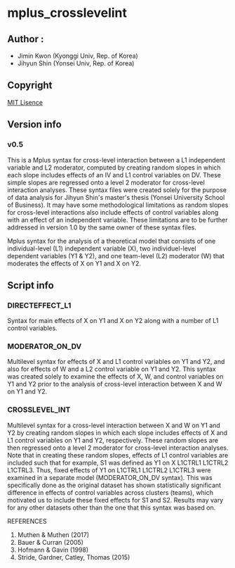 # mplus_crosslevelint

## Author : 
* Jimin Kwon (Kyonggi Univ, Rep. of Korea)
* Jihyun Shin (Yonsei Univ, Rep. of Korea)

## Copyright
[MIT Lisence](LICENSE)

## Version info
### v0.5
This is a Mplus syntax for cross-level interaction between a L1 independent variable and L2 moderator, computed by creating random slopes in which each slope includes effects of an IV and L1 control variables on DV. These simple slopes are regressed onto a level 2 moderator for cross-level interaction analyses. These syntax files were created solely for the purpose of data analysis for Jihyun Shin's master's thesis (Yonsei University School of Business). It may have some methodological limitations as random slopes for cross-level interactions also include effects of control variables along with an effect of an independent variable. These limitations are to be further addressed in version 1.0 by the same owner of these syntax files.

Mplus syntax for the analysis of a theoretical model that consists of one individual-level (L1) independent variable (X), two individuel-level dependent variables (Y1 & Y2), and one team-level (L2) moderator (W) that moderates the effects of X on Y1 and X on Y2.

## Script info
### DIRECTEFFECT_L1
Syntax for main effects of X on Y1 and X on Y2 along with a number of L1 control variables.
### MODERATOR_ON_DV
Multilevel syntax for effects of X and L1 control variables on Y1 and Y2, and also for effects of W and a L2 control variable on Y1 and Y2. This syntax was created solely to examine the effects of X, W, and control variables on Y1 and Y2 prior to the analysis of cross-level interaction between X and W on Y1 and Y2.
### CROSSLEVEL_INT
Multilevel syntax for a cross-level interaction between X and W on Y1 and Y2 by creating random slopes in which each slope includes effects of X and L1 control variables on Y1 and Y2, respectively. These random slopes are then regressed onto a level 2 moderator for cross-level interaction analyses. Note that in creating these random slopes, effects of L1 control variables are included such that for example, S1 was defined as Y1 on X L1CTRL1 L1CTRL2 L1CTRL3. Thus, fixed effects of Y1 on L1CTRL1 L1CTRL2 L1CTRL3 were examined in a separate model (MODERATOR_ON_DV syntax). This was specifically done as the original dataset has shown statistically significant difference in effects of control variables across clusters (teams), which motivated us to include these fixed effects for S1 and S2. Results may vary for any other datasets other than the one that this syntax was based on.

REFERENCES
1. Muthen & Muthen (2017)
2. Bauer & Curran (2005) 
3. Hofmann & Gavin (1998)
4. Stride, Gardner, Catley, Thomas (2015)
